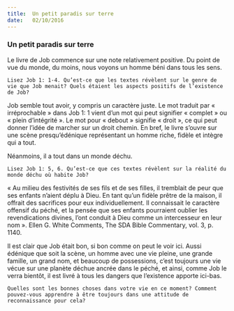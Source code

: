 ```yaml
---
title:  Un petit paradis sur terre
date:   02/10/2016
---
```


### Un petit paradis sur terre

Le livre de Job commence sur une note relativement positive. Du point de vue du monde, du moins, nous voyons un homme béni dans tous les sens.

`Lisez Job 1: 1-4. Qu’est-ce que les textes révèlent sur le genre de vie que Job menait? Quels étaient les aspects positifs de l’existence de Job?`

Job semble tout avoir, y compris un caractère juste. Le mot traduit par « irréprochable » dans Job 1: 1 vient d’un mot qui peut signifier « complet » ou « plein d’intégrité ». Le mot pour « debout » signifie « droit », ce qui peut donner l’idée de marcher sur un droit chemin. En bref, le livre s’ouvre sur une scène presqu’édénique représentant un homme riche, fidèle et intègre qui a tout.

Néanmoins, il a tout dans un monde déchu.

`Lisez Job 1: 5, 6. Qu’est-ce que ces textes révèlent sur la réalité du monde déchu où habite Job?`

« Au milieu des festivités de ses fils et de ses filles, il tremblait de peur que ses enfants n’aient déplu à Dieu. En tant qu’un fidèle prêtre de la maison, il offrait des sacrifices pour eux individuellement. Il connaissait le caractère offensif du péché, et la pensée que ses enfants pourraient oublier les revendications divines, l’ont conduit à Dieu comme un intercesseur en leur nom ». Ellen G. White Comments, The SDA Bible Commentary, vol. 3, p. 1140.

Il est clair que Job était bon, si bon comme on peut le voir ici. Aussi édénique que soit la scène, un homme avec une vie pleine, une grande famille, un grand nom, et beaucoup de possessions, c’est toujours une vie vécue sur une planète déchue ancrée dans le péché, et ainsi, comme Job le verra bientôt, il est livré à tous les dangers que l’existence apporte ici-bas.
    
`Quelles sont les bonnes choses dans votre vie en ce moment? Comment pouvez-vous apprendre à être toujours dans une attitude de reconnaissance pour cela?`